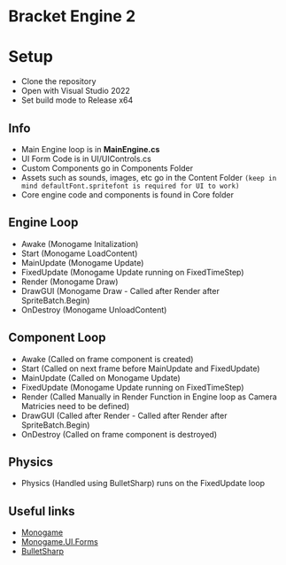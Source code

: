 # Bracket Engine 2

# Setup
- Clone the repository
- Open with Visual Studio 2022
- Set build mode to Release x64

## Info
- Main Engine loop is in **MainEngine.cs**
- UI Form Code is in UI/UIControls.cs
- Custom Components go in Components Folder
- Assets such as sounds, images, etc go in the Content Folder `(keep in mind defaultFont.spritefont is required for UI to work)`
- Core engine code and components is found in Core folder

## Engine Loop
- Awake (Monogame Initalization)
- Start (Monogame LoadContent)
- MainUpdate (Monogame Update)
- FixedUpdate (Monogame Update running on FixedTimeStep)
- Render (Monogame Draw)
- DrawGUI (Monogame Draw - Called after Render after SpriteBatch.Begin)
- OnDestroy (Monogame UnloadContent)

## Component Loop
- Awake (Called on frame component is created)
- Start (Called on next frame before MainUpdate and FixedUpdate)
- MainUpdate (Called on Monogame Update)
- FixedUpdate (Monogame Update running on FixedTimeStep)
- Render (Called Manually in Render Function in Engine loop as Camera Matricies need to be defined)
- DrawGUI (Called after Render - Called after Render after SpriteBatch.Begin)
- OnDestroy (Called on frame component is destroyed)

## Physics
- Physics (Handled using BulletSharp) runs on the FixedUpdate loop

## Useful links
- [Monogame](https://docs.monogame.net/)
- [Monogame.UI.Forms](https://github.com/csharpskolan/MonoGame.UI.Forms)
- [BulletSharp](https://andrestraks.github.io/BulletSharp/)
